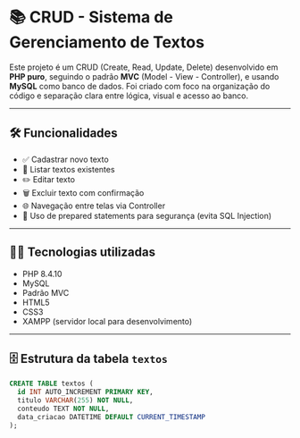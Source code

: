 
# 📚 CRUD - Sistema de Gerenciamento de Textos

Este projeto é um CRUD (Create, Read, Update, Delete) desenvolvido em **PHP puro**, seguindo o padrão **MVC** (Model - View - Controller), e usando **MySQL** como banco de dados. Foi criado com foco na organização do código e separação clara entre lógica, visual e acesso ao banco.

---

## 🛠️ Funcionalidades

- ✅ Cadastrar novo texto
- 📄 Listar textos existentes
- ✏️ Editar texto
- 🗑️ Excluir texto com confirmação
- 🌐 Navegação entre telas via Controller
- 💾 Uso de prepared statements para segurança (evita SQL Injection)

---

## 🧑‍💻 Tecnologias utilizadas

- PHP 8.4.10
- MySQL
- Padrão MVC
- HTML5
- CSS3
- XAMPP (servidor local para desenvolvimento)

---

## 🗄️ Estrutura da tabela `textos`

```sql
CREATE TABLE textos (
  id INT AUTO_INCREMENT PRIMARY KEY,
  titulo VARCHAR(255) NOT NULL,
  conteudo TEXT NOT NULL,
  data_criacao DATETIME DEFAULT CURRENT_TIMESTAMP
);
